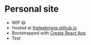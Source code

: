 # Personal site

* WIP 😃
* Hosted at [theleebriggs.github.io](https://theleebriggs.github.io/)
* Bootstrapped with [Create React App](https://github.com/facebookincubator/create-react-app)
* Test